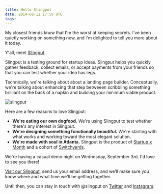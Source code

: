 ```yaml
---
title: Hello Slingput
date: 2014-08-12 17:50 UTC
tags:
---
```


My closest friends know that I'm the worst at keeping secrets. I've been quietly working on something new, and I'm delighted to tell you more about it today.

Y'all, meet [Slingput](http://www.slingput.com/).

Slingput is a testing ground for startup ideas. Slingput helps you quickly gather feedback, collect emails, or accept payments from your friends so that you can test whether your idea has legs. 

Technically, we're talking about about a landing page builder. Conceptually, we're talking about enhancing that step betweeen scribbling something brilliant on the back of a napkin and building your minimum viable product.

![slingput](/img/slingput.JPG) 

Here are a few reasons to love Slingput:

* **We're eating our own dogfood.** We're using Slingput to test whether there's any interest in Slingput.
* **We're designing something functionally beautiful.** We're starting with what works and working toward the most elegant solution.
* **We're made with soul in Atlanta.** Slingput is the product of [Startup x Month](https://medium.com/@tavani/introducing-startup-x-month-94d29103246b) and a cohort of [Switchyards](http://www.switchyards.com/).

We're having a casual demo night on Wednesday, September 3rd. I'd love to see you there! 

[Visit our Slingput](http://www.slingput.com/), send us your email address, and we'll make sure you know where and what time we'll be getting together.

Until then, you can stay in touch with @slingput on [Twitter](https://twitter.com/slingput) and [Instagram](http://instagram.com/slingput).